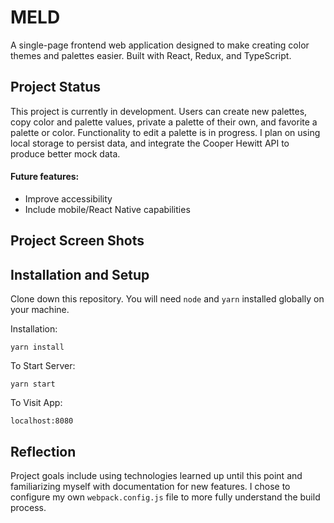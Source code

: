 # MELD

A single-page frontend web application designed to make creating color themes and palettes easier. Built with React, Redux, and TypeScript.

## Project Status

This project is currently in development. Users can create new palettes, copy color and palette values, private a palette of their own, and favorite a palette or color. Functionality to edit a palette is in progress. I plan on using local storage to persist data, and integrate the Cooper Hewitt API to produce better mock data.

#### Future features:

- Improve accessibility
- Include mobile/React Native capabilities

## Project Screen Shots

## Installation and Setup

Clone down this repository. You will need `node` and `yarn` installed globally on your machine.

Installation:

`yarn install`

To Start Server:

`yarn start`

To Visit App:

`localhost:8080`

## Reflection

Project goals include using technologies learned up until this point and familiarizing myself with documentation for new features. I chose to configure my own `webpack.config.js` file to more fully understand the build process.
